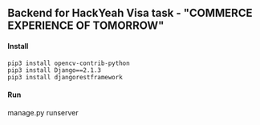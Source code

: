 ## Backend for HackYeah Visa task - "COMMERCE EXPERIENCE OF TOMORROW"

#### Install
```
pip3 install opencv-contrib-python
pip3 install Django==2.1.3
pip3 install djangorestframework
```
#### Run
manage.py runserver <adress>

